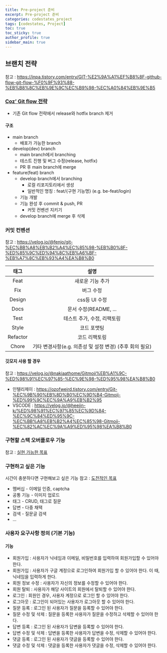 ```yaml
---
title: Pre-project 준비
excerpt: Pre-project 준비
categories: codestates_project
tags: [codestates, Project]
toc: true
toc_sticky: true
author_profile: true
sidebar_main: true
---
```


## 브랜치 전략
참고 : https://inpa.tistory.com/entry/GIT-%E2%9A%A1%EF%B8%8F-github-flow-git-flow-%F0%9F%93%88-%EB%B8%8C%EB%9E%9C%EC%B9%98-%EC%A0%84%EB%9E%B5
### [Coz’ Git flow 전략](https://urclass.codestates.com/content/5d5e3d05-6ef7-4a85-bac7-a46e50326b74?playlist=2723)
- 기존 Git flow 전략에서 release와 hotfix branch 제거
#### 구조
- main branch
  - 배포가 가능한 branch
- develop(dev) branch
  - main branch에서 branching
  - 테스트 진행 및 버그 수정(release, hotfix)
  - PR 후 main branch에 merge
- feature(feat) branch
  - develop branch에서 branching
    - 로컬 리포지토리에서 생성
    - 일반적인 명칭 : feat/{구현 기능명} (e.g. be-feat/login)
  - 기능 개발
  - 기능 완성 후 commit & push, PR
    - 커밋 컨벤션 지키기
  - develop branch에 merge 후 삭제

### 커밋 컨벤션
참고 : https://velog.io/@fenjo/git-%EC%BB%A8%EB%B2%A4%EC%85%98-%EB%B0%8F-%ED%85%9C%ED%94%8C%EB%A6%BF-%EB%A7%8C%EB%93%A4%EA%B8%B0

|태그|설명|
|:-:|:-:|
|Feat|새로운 기능 추가|
|Fix|버그 수정|
|Design|css등 UI 수정|
|Docs|문서 수정(README, ...|
|Test|테스트 추가, 수정, 리팩토링|
|Style|코드 포맷팅|
|Refactor|코드 리팩토링|
|Chore|기타 변경사항(e.g. 의존성 및 설정 변경) (추후 회의 필요)|

#### 깃모지 사용 할 경우
참고 : https://velog.io/@nakiaathome/Gitmoji%EB%A1%9C-%ED%98%91%EC%97%85-%EC%9E%98-%ED%95%98%EA%B8%B0
- 인텔리제이 : https://ozofweird.tistory.com/entry/Git-%EC%9B%90%EB%8D%B0%EC%9D%B4-Gitmoji-%ED%99%9C%EC%9A%A9%EB%B2%95
- VSCODE : https://velog.io/@heejin-k/%ED%98%91%EC%97%85%EC%9D%84-%EC%9C%84%ED%95%9C-%EC%BB%A8%EB%B2%A4%EC%85%98-Gitmoji-%EC%82%AC%EC%9A%A9%ED%95%98%EA%B8%B0

### 구현할 스택 오버플로우 기능
참고 : [실현 가능한 목표](https://urclass.codestates.com/content/f9543798-d52d-4f6a-90c2-c8dede4398a9?playlist=2724)

### 구현하고 싶은 기능
시간이 충분하다면 구현해보고 싶은 기능
참고 : [도전적인 목표](https://urclass.codestates.com/content/3f24dee6-d58f-44ee-bf4e-3430329e5aa6?playlist=2724)

- 멤버십 - 이메일 인증, captcha
- 공통 기능 - 이미지 업로드
- 태그 - CRUD, 태그로 질문 
- 답변 - 다중 채택
- 검색 - 질문글 검색
- ... 

### 사용자 요구사항 정의 (기본 기능)
#### 기능
- 회원가입 : 사용자가 닉네임과 이메일, 비밀번호를 입력하여 회원가입할 수 있어야 한다. 
- 회원가입 : 사용자가 구글 계정으로 로그인하여 회원가입 할 수 있어야 한다. 이 때, 닉네임을 입력하게 한다.
- 회원 정보 수정 : 사용자가 자신의 정보를 수정할 수 있어야 한다.
- 회원 탈퇴 : 사용자가 해당 사이트의 회원에서 탈퇴할 수 있어야 한다.
- 로그인 : 회원인 경우, 사용자 계정으로 로그인 할 수 있어야 한다.
- 로그아웃 : 로그인이 되어있는 사용자가 로그아웃 할 수 있어야 한다.
- 질문 등록 : 로그인 된 사용자가 질문을 등록할 수 있어야 한다.
- 질문 수정 및 삭제 : 질문을 등록한 사용자가 질문을 수정하고 삭제할 수 있어야 한다.
- 답변 등록 : 로그인 된 사용자가 답변을 등록할 수 있어야 한다.
- 답변 수정 및 삭제 : 답변을 등록한 사용자가 답변을 수정, 삭제할 수 있어야 한다.
- 댓글 등록 : 로그인 된 사용자가 댓글을 등록할 수 있어야 한다.
- 댓글 수정 및 삭제 : 댓글을 등록한 사용자가 댓글을 수정, 삭제할 수 있어야 한다.



